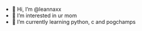 - 👋 Hi, I’m @leannaxx
- 👀 I’m interested in ur mom
- 🌱 I’m currently learning python, c and pogchamps
